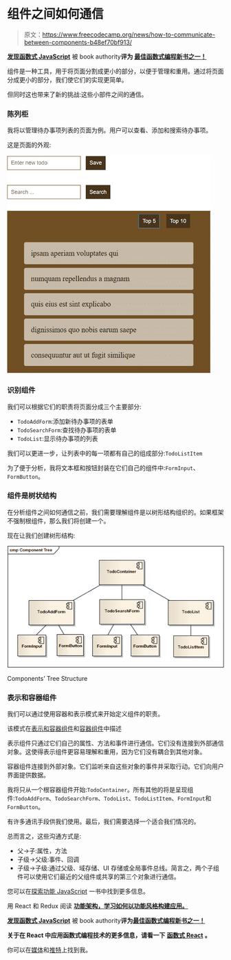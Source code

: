 # 组件之间如何通信

> 原文：<https://www.freecodecamp.org/news/how-to-communicate-between-components-b48ef70bf913/>

[****发现函数式 JavaScript****](https://read.amazon.com/kp/embed?asin=B07PBQJYYG&preview=newtab&linkCode=kpe&ref_=cm_sw_r_kb_dp_cm5KCbE5BDJGE) 被 book authority****评为 [****最佳函数式编程新书之一！****](https://bookauthority.org/books/new-functional-programming-books?t=7p46zt&s=award&book=1095338781)****

组件是一种工具，用于将页面分割成更小的部分，以便于管理和重用。通过将页面分成更小的部分，我们使它们的实现更简单。

但同时这也带来了新的挑战:这些小部件之间的通信。

### 陈列柜

我将以管理待办事项列表的页面为例。用户可以查看、添加和搜索待办事项。

这是页面的外观:

![SdPLBMLKMH2E8k6dpvOlAXgvFtmOchIavoMe](img/913169f43b7de9b0b5cc36151dc3336c.png)

### 识别组件

我们可以根据它们的职责将页面分成三个主要部分:

*   `TodoAddForm`:添加新待办事项的表单
*   `TodoSearchForm`:查找待办事项的表单
*   `TodoList`:显示待办事项的列表

我们可以更进一步，让列表中的每一项都有自己的组成部分:`TodoListItem`

为了便于分析，我将文本框和按钮封装在它们自己的组件中:`FormInput`、`FormButton`。

### 组件是树状结构

在分析组件之间如何通信之前，我们需要理解组件是以树形结构组织的。如果框架不强制根组件，那么我们将创建一个。

现在让我们创建树形结构:

![-DfvdcfTZOQTJRN-ARB6dNkbWr5cREy5r6Qk](img/ac3c5c2e262302aa0276c0d2a28073d6.png)

Components’ Tree Structure

### 表示和容器组件

我们可以通过使用容器和表示模式来开始定义组件的职责。

该模式在[表示和容器组件](https://medium.com/@dan_abramov/smart-and-dumb-components-7ca2f9a7c7d0)和[容器组件](https://medium.com/@learnreact/container-components-c0e67432e005)中描述

表示组件只通过它们自己的属性、方法和事件进行通信。它们没有连接到外部通信对象。这使得表示组件更容易理解和重用，因为它们没有耦合到其他对象。

容器组件连接到外部对象。它们监听来自这些对象的事件并采取行动。它们向用户界面提供数据。

我将只从一个根容器组件开始:`TodoContainer`。所有其他的将是呈现组件:`TodoAddForm`、`TodoSearchForm`、`TodoList`、`TodoListItem`、`FormInput`和`FormButton`。

有许多通讯手段供我们使用。最后，我们需要选择一个适合我们情况的。

总而言之，这些沟通方式是:

*   父→子:属性，方法
*   子级→父级:事件、回调
*   子级→子级:通过父级、域存储、UI 存储或全局事件总线。简言之，两个子组件可以使用它们最近的父组件或共享的第三个对象进行通信。

您可以在[探索功能 JavaScript](https://www.amazon.com/dp/B07PBQJYYG) 一书中找到更多信息。

用 React 和 Redux 阅读 [****功能架构，学习如何以功能风格构建应用。****](https://read.amazon.com/kp/embed?asin=B0846NRJYR&preview=newtab&linkCode=kpe&ref_=cm_sw_r_kb_dp_o.hlEbDD02JB2)

[****发现函数式 JavaScript****](https://read.amazon.com/kp/embed?asin=B07PBQJYYG&preview=newtab&linkCode=kpe&ref_=cm_sw_r_kb_dp_cm5KCbE5BDJGE&source=post_page---------------------------) 被 book authority****评为[****最佳函数式编程新书之一！****](https://bookauthority.org/books/new-functional-programming-books?t=7p46zt&s=award&book=1095338781&source=post_page---------------------------)****

****关于在 React 中应用函数式编程技术的更多信息，请看一下**** [****函数式 React****](https://read.amazon.com/kp/embed?asin=B07S1NLFTS&preview=newtab&linkCode=kpe&ref_=cm_sw_r_kb_dp_Pko5CbA30383Y&source=post_page---------------------------) ****。****

你可以在[媒体](https://medium.com/@cristiansalcescu)和[推特](https://twitter.com/cristi_salcescu)上找到我。